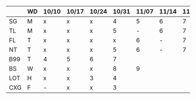 
|     | WD |10/10|10/17|10/24|10/31|11/07|11/14|11/21|11/28|12/05|12/12|12/19|12/26|...|
|-----|----|-----|-----|-----|-----|-----|-----|-----|-----|-----|-----|-----|-----|---|
| SG  | M  | x   | x   | x   | 4   | 5   | 6   | 7   | 8   |  |  |  |  |  | 
| TL  | M  | x   | x   | x   | 5   | -   | 6   | 7   | -   |  |  |  |  |  | 
| FL  | T  | x   | x   | x   | x   | 6   | -   | 7   | 8   |  |  |  |  |  | 
| NT  | T  | x   | x   | x   | 5   | 6   | -   | 7   | 8   |  |  |  |  |  | 
| B99 | T  | 4   | 5   | 6   | 7   |     |     |     |     |  |  |  |  |  | 
| BS  | W  | x   | x   | x   | 8   | 9   |     |     |     |  |  |  |  |  | 
| LOT | H  | x   | x   | 3   | 4   |     |     |     | 7   |  |  |  |  |  | 
| CXG | F  | -   | x   | x   | 3   |     |     |     |     |  |  |  |  |  | 
